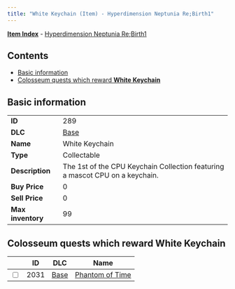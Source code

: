 ```yaml
---
title: "White Keychain (Item) - Hyperdimension Neptunia Re;Birth1"
---
```


[**Item Index**](/neptunia/rb1/item/index.html) - [Hyperdimension Neptunia Re;Birth1](/neptunia/rb1)

## Contents

- [Basic information](#basic-information)
- [Colosseum quests which reward **White Keychain**](#colosseum-quests-which-reward-white-keychain)

## Basic information

|   |   |
| -- | -- |
| **ID** | 289 |
| **DLC** | [Base](/neptunia/rb1/dlc/1-base.html) |
| **Name** | White Keychain |
| **Type** | Collectable |
| **Description** | The 1st of the CPU Keychain Collection featuring a mascot CPU on a keychain. |
| **Buy Price** | 0 |
| **Sell Price** | 0 |
| **Max inventory** | 99 |

## Colosseum quests which reward **White Keychain**

|    | ID | DLC | Name |
| -- | -- | --- | ---- |
| <input type="checkbox" id="rb1-colosseum-1-2031" class="trackbox" /> | 2031 | [Base](/neptunia/rb1/dlc/1-base.html) | [Phantom of Time](/neptunia/rb1/colosseum/1-2031-phantom-of-time.html) |